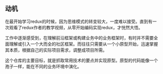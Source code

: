 ## 动机
在最开始学习redux的时候，因为思维模式的转变较大，一度难以接受。直到有一次观看了redux作者的教学视频，从零开始编码实现redux，才恍然大悟。

工作中逐渐感受到，在理解前沿框架或构建业务中的业务框架时，有时并不需要全面理解或引入一个大而全的社区框架。而往往只需要从一个小原型开始，迅速掌握其本质，根据自己的实际项目需求，调整成项目所需。

这个仓库的主要目标，就是抓取常用技术的要点并实现原型。原型的代码能像一个孢子一样，能在不同的业务环境中演化。